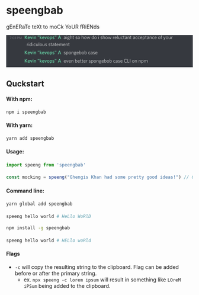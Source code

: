 # speengbab

gEnERaTe teXt to moCk YoUR fRiENds

<center>

![screenshot](./scs.png)

</center>

## Quckstart

#### With npm:

```
npm i speengbab
```

#### With yarn:

```
yarn add speengbab
```

#### Usage:

```javascript
import speeng from 'speengbab'

const mocking = speeng("Ghengis Khan had some pretty good ideas!") // GhEngiS KhAn HaD SomE PrETTy GoOd iDeaS!

```

#### Command line:

```bash
yarn global add speengbab

speeng hello world # HeLlo WoRlD
```


```bash
npm install -g speengbab

speeng hello world # HELlo woRld
```

#### Flags

- `-c` will copy the resulting string to the clipboard. Flag can be added before or after the primary string.
  - ex. `npx speeng -c lorem ipsum` will result in something like `LOreM iPSum` being added to the clipboard.
